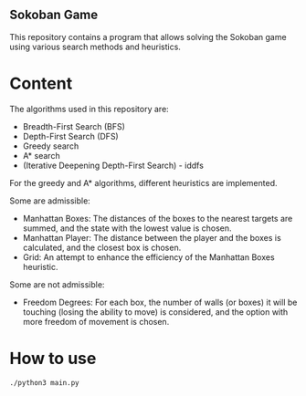 ## Sokoban Game
This repository contains a program that allows solving the Sokoban game using various search methods and heuristics.
# Content
The algorithms used in this repository are:
- Breadth-First Search (BFS)
- Depth-First Search (DFS)
- Greedy search
- A* search
- (Iterative Deepening Depth-First Search) - iddfs

For the greedy and A* algorithms, different heuristics are implemented. 

Some are admissible:
- Manhattan Boxes: The distances of the boxes to the nearest targets are summed, and the state with the lowest value is chosen.
- Manhattan Player: The distance between the player and the boxes is calculated, and the closest box is chosen.
- Grid: An attempt to enhance the efficiency of the Manhattan Boxes heuristic.

Some are not admissible:
- Freedom Degrees: For each box, the number of walls (or boxes) it will be touching (losing the ability to move) is considered, and the option with more freedom of movement is chosen.

# How to use
```bash
./python3 main.py
```
